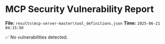 # MCP Security Vulnerability Report
**File:** `results\mcp-server-master\tool_definitions.json`
**Time:** `2025-06-21 04:15:50`

✅ No vulnerabilities detected.